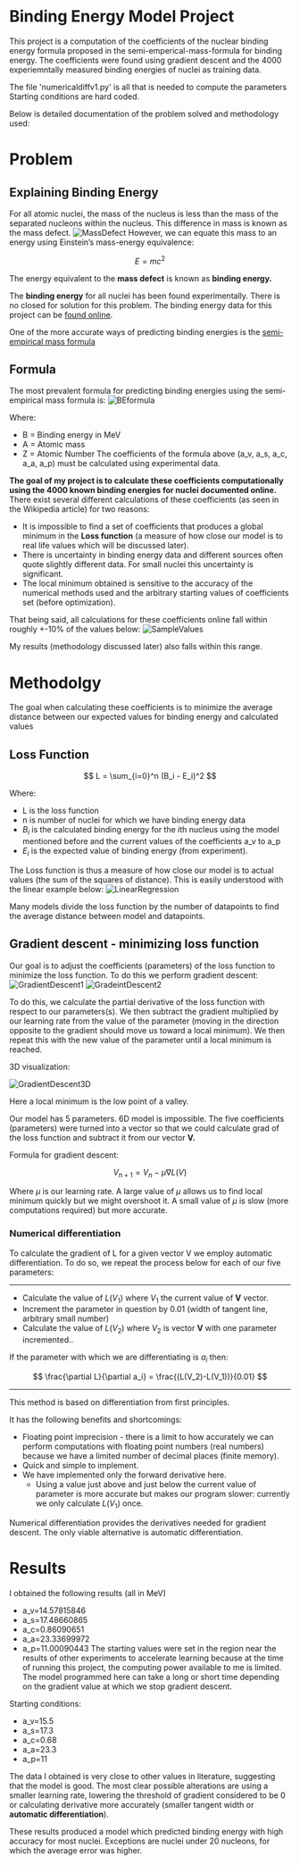 # Binding Energy Model Project
 This project is a computation of the coefficients of the nuclear binding energy formula proposed in the semi-emperical-mass-formula for binding energy. The coefficients were found using gradient descent and the 4000 experiemntally measured binding energies of nuclei as training data.

The file 'numericaldiffv1.py' is all that is needed to compute the parameters
Starting conditions are hard coded.

 
Below is detailed documentation of the problem solved and methodology used:

# Problem
## Explaining Binding Energy
For all atomic nuclei, the mass of the nucleus is less than the mass of the separated nucleons within the nucleus. This difference in mass is known as the mass defect.
![MassDefect](https://github.com/user-attachments/assets/a7aa397b-d47c-4991-891d-70108a3eeb84)
However, we can equate this mass to an energy using Einstein’s mass-energy equivalence:

$$E=mc^2$$

The energy equivalent to the **mass defect** is known as **binding energy.**

The **binding energy** for all nuclei has been found experimentally. There is no closed for solution for this problem. The binding energy data for this project can be [found online](https://www.nndc.bnl.gov/nudat3/). 

One of the more accurate ways of predicting binding energies is the [semi-empirical mass formula](https://en.wikipedia.org/wiki/Semi-empirical_mass_formula)

## Formula
The most prevalent formula for predicting binding energies using the semi-empirical mass formula is:
![BEformula](https://github.com/user-attachments/assets/dbde0264-aaed-4ccf-b4b0-89e9292d1534)

Where:
- B = Binding energy in MeV
- A = Atomic mass
- Z = Atomic Number
The coefficients of the formula above (a_v, a_s, a_c, a_a, a_p) must be calculated using experimental data.

**The goal of my project is to calculate these coefficients computationally using the 4000 known binding energies for nuclei documented online.** There exist several different calculations of these coefficients (as seen in the Wikipedia article) for two reasons:

- It is impossible to find a set of coefficients that produces a global minimum in the **Loss function** (a measure of how close our model is to real life values which will be discussed later).
- There is uncertainty in binding energy data and different sources often quote slightly different data. For small nuclei this uncertainty is significant.
- The local minimum obtained is sensitive to the accuracy of the numerical methods used and the arbitrary starting values of coefficients set (before optimization).

That being said, all calculations for these coefficients online fall within roughly +-10% of the values below:
![SampleValues](https://github.com/user-attachments/assets/2d17a424-8311-4bf9-b65f-5a591c9197ba)

My results (methodology discussed later) also falls within this range. 
# Methodolgy 
The goal when calculating these coefficients is to minimize the average distance between our expected values for binding energy and calculated values
## Loss Function

$$ L = \sum_{i=0}^n (B_i - E_i)^2 $$

Where:

- L is the loss function
- n is number of nuclei for which we have binding energy data
- $B_i$ is the calculated binding energy for the ith nucleus using the model mentioned before and the current values of the coefficients a_v to a_p
- $E_i$  is the expected value of binding energy (from experiment).

The Loss function is thus a measure of how close our model is to actual values (the sum of the squares of distance). This is easily understood with the linear example below:
![LinearRegression](https://github.com/user-attachments/assets/67c5ce4d-bd37-43db-b1d1-b1c4501fdd0a)

Many models divide the loss function by the number of datapoints to find the average distance between model and datapoints.

## Gradient descent - minimizing loss function

Our goal is to adjust the coefficients (parameters) of the loss function to minimize the loss function. To do this we perform gradient descent:
![GradientDescent1](https://github.com/user-attachments/assets/ee759fcc-6384-4e82-ad31-0376876edf13)
![GradeintDescent2](https://github.com/user-attachments/assets/e428a64b-ec61-4625-9af8-eaee16d9f650)

To do this, we calculate the partial derivative of the loss function with respect to our parameters(s). We then subtract the gradient multiplied by our learning rate from the value of the parameter (moving in the direction opposite to the gradient should move us toward a local minimum). We then repeat this with the new value of the parameter until a local minimum is reached.

3D visualization:

![GradientDescent3D](https://github.com/user-attachments/assets/86f4d16c-6884-4d86-a357-568573d74bf1)

Here a local minimum is the low point of a valley.

Our model has 5 parameters. 6D model is impossible. The five coefficients (parameters) were turned into a vector so that we could calculate grad of the loss function and subtract it from our vector **V.**

Formula for gradient descent:

$$ V_{n+1} = V_n - \mu \nabla L(V) $$

Where $\mu$ is our learning rate. A large value of  $\mu$ allows us to find local minimum quickly but we might overshoot it. A small value of  $\mu$ is slow (more computations required) but more accurate. 

### Numerical differentiation

To calculate the gradient of L for a given vector V we employ automatic differentiation. To do so, we repeat the process below for each of our five parameters:

---

- Calculate the value of $L(V_1)$ where $V_1$ the current value of **V** vector.
- Increment the parameter in question by 0.01 (width of tangent line, arbitrary small number)
- Calculate the value of $L(V_2)$ where $V_2$ is vector **V** with one parameter incremented..

If the parameter with which we are differentiating is $a_i$ then:

$$
\frac{\partial L}{\partial a_i} = \frac{(L(V_2)-L(V_1))}{0.01}
$$

---

This method is based on differentiation from first principles. 

It has the following benefits and shortcomings:

- Floating point imprecision - there is a limit to how accurately we can perform computations with floating point numbers (real numbers) because we have a limited number of decimal places (finite memory).
- Quick and simple to implement.
- We have implemented only the forward derivative here.
    - Using a value just above and just below the current value of parameter is more accurate but makes our program slower: currently we only calculate $L(V_1)$ once.

Numerical differentiation provides the derivatives needed for gradient descent.
The only viable alternative is automatic differentiation.

# Results
I obtained the following results (all in MeV)

- a_v=14.57815846
- a_s=17.48660865
- a_c=0.86090651
- a_a=23.33699972
- a_p=11.00090443
The starting values were set in the region near the results of other experiments to accelerate learning because at the time of running this project, the computing power available to me is limited.
The model programmed here can take a long or short time depending on the gradient value at which we stop gradient descent.  

Starting conditions:

- a_v=15.5
- a_s=17.3
- a_c=0.68
- a_a=23.3
- a_p=11

The data I obtained is very close to other values in literature, suggesting that the model is good. The most clear possible alterations are using a smaller learning rate, lowering the threshold of gradient considered to be 0 or calculating derivative more accurately (smaller tangent width or **automatic differentiation**).

These results produced a model which predicted binding energy with high accuracy for most nuclei. Exceptions are nuclei under 20 nucleons, for which the average error was higher.










